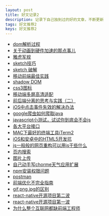 ```yaml
---
layout: post
title: 好文记录2
description: 记录下自己独到过的好的文章，不断更新
tags: 好文推荐2
keys: 好文推荐2
---
```



- <a href="http://www.chinaz.com/news/2012/0509/250601.shtml">dom解析过程</a>
- <a href="http://blog.chinaunix.net/uid-26672038-id-5209934.html">关于动画到硬件加速的那点事儿</a>
- <a href="http://www.jianshu.com/p/3d77c3d3cc8f">雅虎军规</a>
- <a href="http://www.jianshu.com/p/41539444261c"> sketch技巧</a>
- <a href="http://www.jianshu.com/p/3590f089e500"> sketch 破解</a>
- <a href="http://www.cnblogs.com/yexiaochai/p/4219523.html"> 移动前端最佳实践</a>
- <a href="http://www.ituring.com.cn/article/177461"> shadow DOM</a>
- <a href="http://codepen.io/saeedalipoor/pen/fgiwK"> css3图标</a>
- <a href="http://www.html-js.com/article/Mobile-terminal-H5-mobile-terminal-HD-multi-screen-adaptation-scheme%203041"> 移动端多屏高清适配</a>
- <a href="http://blog.jobbole.com/65534/">  前后端分离的思考与实践（二）</a>
- <a href="https://happycoder.net/solve-ios-safari-click-event-bug/"> iOS中点击事件失效的解决办法</a>
- <a href="http://web.jobbole.com/82457/"> google爬虫如何爬取java</a>
- <a href="http://javascript-puzzlers.herokuapp.com/"> javascript小测试，试试你到底会不会js</a>
- <a href="http://mp.weixin.qq.com/s?__biz=MzA5NDIzNzY1OQ==&mid=2735610010&idx=1&sn=67e3f0833f1097a279d850e2098956ff&scene=0#wechat_redirect"> 各大平台接口</a>
- <a href="http://wulfric.me/2015/08/iterm2/">MAC下最好的终端工具iTerm2</a>
- <a href="https://www.zhihu.com/question/34556725"> iOS和安卓中的HTML5开发坑</a>
- <a href="http://www.zhangxinxu.com/wordpress/2016/06/csser-how-to-use-nodejs/">  js一般般的网页重构可以用js干些什么</a>
- <a href="https://haroen.me/holmes/"> 页内搜索</a>
- <a href="https://github.com/mishe/Imageupload"> 图片上传</a>
- <a href="http://yohnz.github.io/2016/05/17/%E8%87%AA%E5%B7%B1%E5%8A%A8%E6%89%8B%E5%86%99chrome%E5%A4%A9%E6%B0%94%E6%89%A9%E5%B1%95/">自己动手写chorme天气应用扩展</a>
- <a href="http://www.nodeclass.com/articles/810142"> npm安装权限问题</a>
- <a href="http://luciastar.com/2016/05/21/postman%E7%AC%94%E8%AE%B0/"> postman</a>
- <a href="http://aotu.io/notes/2016/03/16/optimization/?o2src=juejin&o2layout=nohd-nocm"> 前端优化不完全指南</a>
- <a href="http://www.cnblogs.com/diligenceday/p/4472035.html"> gif,png,jpg的区别</a>
- <a href="http://mp.weixin.qq.com/s?__biz=MzA4OTc4MTM0OA==&mid=2650358073&idx=1&sn=fb2b01f2a39eddef728851b4d9b9ab53#rd"> react-native开源项目第二波</a>
- <a href="http://mp.weixin.qq.com/s?__biz=MzA4OTc4MTM0OA==&mid=502874320&idx=1&sn=c8bc64a95d3f7ab6dbbcece7405877cf#rd"> react-native开源项目第一波</a>
- <a href="https://zhuanlan.zhihu.com/p/20598089"> 为什么整个互联网都缺前端工程师</a>